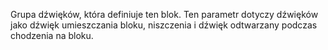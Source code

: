 Grupa dźwięków, która definiuje ten blok. Ten parametr dotyczy dźwięków jako dźwięk umieszczania bloku, niszczenia i dźwięk odtwarzany podczas chodzenia na bloku.